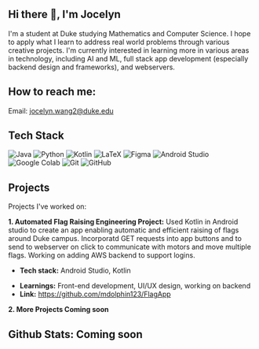 ## Hi there 👋, I'm Jocelyn

I'm a student at Duke studying Mathematics and Computer Science. I hope to apply what I learn to address real world problems through various creative projects. I'm currently interested in learning more in various areas in technology, including AI and ML, full stack app development (especially backend design and frameworks), and webservers. 

## How to reach me:
Email: jocelyn.wang2@duke.edu

## Tech Stack
![Java](https://img.shields.io/badge/java-%23ED8B00.svg?style=for-the-badge&logo=openjdk&logoColor=white)
![Python](https://img.shields.io/badge/python-3670A0?style=for-the-badge&logo=python&logoColor=ffdd54)
![Kotlin](https://img.shields.io/badge/kotlin-%237F52FF.svg?style=for-the-badge&logo=kotlin&logoColor=white)
![LaTeX](https://img.shields.io/badge/latex-%23008080.svg?style=for-the-badge&logo=latex&logoColor=white)
![Figma](https://img.shields.io/badge/figma-%23F24E1E.svg?style=for-the-badge&logo=figma&logoColor=white)
![Android Studio](https://img.shields.io/badge/android%20studio-346ac1?style=for-the-badge&logo=android%20studio&logoColor=white)
![Google Colab](https://img.shields.io/badge/Google%20Colab-%23F9A825.svg?style=for-the-badge&logo=googlecolab&logoColor=white)
![Git](https://img.shields.io/badge/git-%23F05033.svg?style=for-the-badge&logo=git&logoColor=white)
![GitHub](https://img.shields.io/badge/github-%23121011.svg?style=for-the-badge&logo=github&logoColor=white)

## Projects
Projects I've worked on:

**1. Automated Flag Raising Engineering Project:**
   Used Kotlin in Android studio to create an app enabling automatic and efficient raising of flags around Duke campus. Incorporatd GET requests into app buttons and to send to webserver      on click to communicate with motors and move multiple flags. Working on adding AWS backend to support logins.
   - **Tech stack:** Android Studio, Kotlin
   * **Learnings:** Front-end development, UI/UX design, working on backend
   * **Link:** https://github.com/mdolphin123/FlagApp

**2. More Projects Coming soon**

## Github Stats: Coming soon
<!--
**mdolphin123/mdolphin123** is a ✨ _special_ ✨ repository because its `README.md` (this file) appears on your GitHub profile.

Here are some ideas to get you started:

- 🔭 I’m currently working on ...
- 🌱 I’m currently learning ...
- 👯 I’m looking to collaborate on ...
- 🤔 I’m looking for help with ...
- 💬 Ask me about ...
- 📫 How to reach me: ...
- 😄 Pronouns: ...
- ⚡ Fun fact: ...
-->
